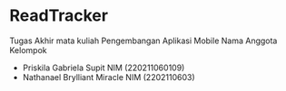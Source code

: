 # ReadTracker
Tugas Akhir mata kuliah Pengembangan Aplikasi Mobile
Nama Anggota Kelompok
- Priskila Gabriela Supit NIM (220211060109)
- Nathanael Brylliant Miracle NIM (2202110603)
